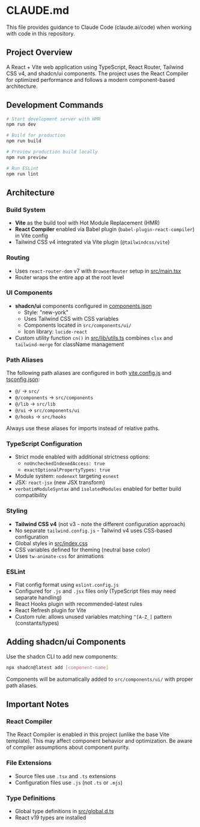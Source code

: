 # CLAUDE.md

This file provides guidance to Claude Code (claude.ai/code) when working with code in this repository.

## Project Overview

A React + Vite web application using TypeScript, React Router, Tailwind CSS v4, and shadcn/ui components. The project uses the React Compiler for optimized performance and follows a modern component-based architecture.

## Development Commands

```bash
# Start development server with HMR
npm run dev

# Build for production
npm run build

# Preview production build locally
npm run preview

# Run ESLint
npm run lint
```

## Architecture

### Build System
- **Vite** as the build tool with Hot Module Replacement (HMR)
- **React Compiler** enabled via Babel plugin (`babel-plugin-react-compiler`) in Vite config
- Tailwind CSS v4 integrated via Vite plugin (`@tailwindcss/vite`)

### Routing
- Uses `react-router-dom` v7 with `BrowserRouter` setup in [src/main.tsx](src/main.tsx)
- Router wraps the entire app at the root level

### UI Components
- **shadcn/ui** components configured in [components.json](components.json)
  - Style: "new-york"
  - Uses Tailwind CSS with CSS variables
  - Components located in `src/components/ui/`
  - Icon library: `lucide-react`
- Custom utility function `cn()` in [src/lib/utils.ts](src/lib/utils.ts) combines `clsx` and `tailwind-merge` for className management

### Path Aliases
The following path aliases are configured in both [vite.config.js](vite.config.js) and [tsconfig.json](tsconfig.json):
- `@/` → `src/`
- `@/components` → `src/components`
- `@/lib` → `src/lib`
- `@/ui` → `src/components/ui`
- `@/hooks` → `src/hooks`

Always use these aliases for imports instead of relative paths.

### TypeScript Configuration
- Strict mode enabled with additional strictness options:
  - `noUncheckedIndexedAccess: true`
  - `exactOptionalPropertyTypes: true`
- Module system: `nodenext` targeting `esnext`
- JSX: `react-jsx` (new JSX transform)
- `verbatimModuleSyntax` and `isolatedModules` enabled for better build compatibility

### Styling
- **Tailwind CSS v4** (not v3 - note the different configuration approach)
- No separate `tailwind.config.js` - Tailwind v4 uses CSS-based configuration
- Global styles in [src/index.css](src/index.css)
- CSS variables defined for theming (neutral base color)
- Uses `tw-animate-css` for animations

### ESLint
- Flat config format using `eslint.config.js`
- Configured for `.js` and `.jsx` files only (TypeScript files may need separate handling)
- React Hooks plugin with recommended-latest rules
- React Refresh plugin for Vite
- Custom rule: allows unused variables matching `^[A-Z_]` pattern (constants/types)

## Adding shadcn/ui Components

Use the shadcn CLI to add new components:
```bash
npx shadcn@latest add [component-name]
```

Components will be automatically added to `src/components/ui/` with proper path aliases.

## Important Notes

### React Compiler
The React Compiler is enabled in this project (unlike the base Vite template). This may affect component behavior and optimization. Be aware of compiler assumptions about component purity.

### File Extensions
- Source files use `.tsx` and `.ts` extensions
- Configuration files use `.js` (not `.ts` or `.mjs`)

### Type Definitions
- Global type definitions in [src/global.d.ts](src/global.d.ts)
- React v19 types are installed
